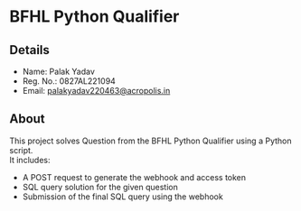 # BFHL Python Qualifier 

## Details

- Name: Palak Yadav  
- Reg. No.: 0827AL221094  
- Email: palakyadav220463@acropolis.in  


## About

This project solves Question from the BFHL Python Qualifier using a Python script.  
It includes:

- A POST request to generate the webhook and access token
- SQL query solution for the given question
- Submission of the final SQL query using the webhook

